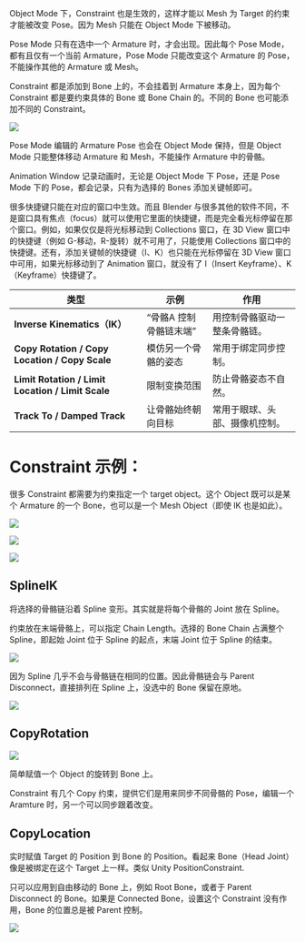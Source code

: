 Object Mode 下，Constraint 也是生效的，这样才能以 Mesh 为 Target 的约束才能被改变 Pose。因为 Mesh 只能在 Object Mode 下被移动。

Pose Mode 只有在选中一个 Armature 时，才会出现。因此每个 Pose Mode，都有且仅有一个当前 Armature，Pose Mode 只能改变这个 Armature 的 Pose，不能操作其他的 Armature 或 Mesh。

Constraint 都是添加到 Bone 上的，不会挂着到 Armature 本身上，因为每个 Constraint 都是要约束具体的 Bone 或 Bone Chain 的。不同的 Bone 也可能添加不同的 Constraint。

![](ConstraintOnBone.gif)

Pose Mode 编辑的 Armature Pose 也会在 Object Mode 保持，但是 Object Mode 只能整体移动 Armature 和 Mesh，不能操作 Armature 中的骨骼。

Animation Window 记录动画时，无论是 Object Mode 下 Pose，还是 Pose Mode 下的 Pose，都会记录，只有为选择的 Bones 添加关键帧即可。

很多快捷键只能在对应的窗口中生效。而且 Blender 与很多其他的软件不同，不是窗口具有焦点（focus）就可以使用它里面的快捷键，而是完全看光标停留在那个窗口。例如，如果仅仅是将光标移动到 Collections 窗口，在 3D View 窗口中的快捷键（例如 G-移动，R-旋转）就不可用了，只能使用 Collections 窗口中的快捷键。还有，添加关键帧的快捷键（I、K）也只能在光标停留在 3D View 窗口中可用，如果光标移动到了 Animation 窗口，就没有了 I（Insert Keyframe）、K（Keyframe）快捷键了。

| 类型                                                | 示例            | 作用              |
| ------------------------------------------------- | ------------- | --------------- |
| **Inverse Kinematics（IK）**                        | “骨骼A 控制骨骼链末端” | 用控制骨骼驱动一整条骨骼链。  |
| **Copy Rotation / Copy Location / Copy Scale**    | 模仿另一个骨骼的姿态    | 常用于绑定同步控制。      |
| **Limit Rotation / Limit Location / Limit Scale** | 限制变换范围        | 防止骨骼姿态不自然。      |
| **Track To / Damped Track**                       | 让骨骼始终朝向目标     | 常用于眼球、头部、摄像机控制。 |

# Constraint 示例：

很多 Constraint 都需要为约束指定一个 target object。这个 Object 既可以是某个 Armature 的一个 Bone，也可以是一个 Mesh Object（即使 IK 也是如此）。

![](MeshTarget.png)

![](MeshTarget1.png)

![](IK_Mesh_Target.gif)

## SplineIK

将选择的骨骼链沿着 Spline 变形。其实就是将每个骨骼的 Joint 放在 Spline。

约束放在末端骨骼上，可以指定 Chain Length。选择的 Bone Chain 占满整个 Spline，即起始 Joint 位于 Spline 的起点，末端 Joint 位于 Spline 的结束。

![](SplineIK.gif)

因为 Spline 几乎不会与骨骼链在相同的位置。因此骨骼链会与 Parent Disconnect，直接排列在 Spline 上，没选中的 Bone 保留在原地。

![](SplineIKDisconnectBones.png)

## CopyRotation

![](CopyRotation.gif)

简单赋值一个 Object 的旋转到 Bone 上。

Constraint 有几个 Copy 约束，提供它们是用来同步不同骨骼的 Pose，编辑一个 Aramture 时，另一个可以同步跟着改变。

## CopyLocation

实时赋值 Target 的 Position 到 Bone 的 Position。看起来 Bone（Head Joint）像是被绑定在这个 Target 上一样。类似 Unity PositionConstraint.

只可以应用到自由移动的 Bone 上，例如 Root Bone，或者于 Parent Disconnect 的 Bone。如果是 Connected Bone，设置这个 Constraint 没有作用，Bone 的位置总是被 Parent 控制。

![](CopyLocation.png)
